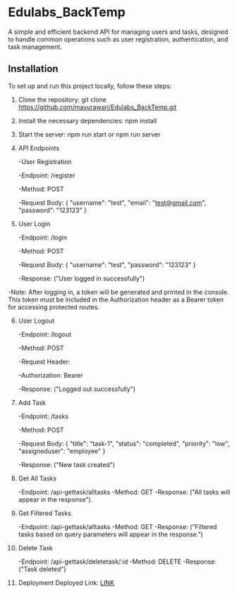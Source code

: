 # Edulabs_BackTemp

A simple and efficient backend API for managing users and tasks, designed to handle common operations such as user registration, authentication, and task management.

## Installation

To set up and run this project locally, follow these steps:

1. Clone the repository:
   git clone <https://github.com/mayurawari/Edulabs_BackTemp.git>

2. Install the necessary dependencies:
   npm install

3. Start the server:
   npm run start
   or
   npm run server

4. API Endpoints

   -User Registration

   -Endpoint: /register

   -Method: POST

   -Request Body:
   {
   "username": "test",
   "email": "test@gmail.com",
   "password": "123123"
   }

5. User Login

   -Endpoint: /login

   -Method: POST

   -Request Body:
   {
   "username": "test",
   "password": "123123"
   }

   -Response:
   ("User logged in successfully")

-Note: After logging in, a token will be generated and printed in the console. This token must be included in the Authorization header as a Bearer token for accessing protected routes.

6. User Logout

   -Endpoint: /logout

   -Method: POST

   -Request Header:

   -Authorization: Bearer <token>

   -Response:
   ("Logged out successfully")

7. Add Task

   -Endpoint: /tasks

   -Method: POST

   -Request Body:
   {
   "title": "task-1",
   "status": "completed",
   "priority": "low",
   "assigneduser": "employee"
   }

   -Response:
   ("New task created")

8. Get All Tasks

   -Endpoint: /api-gettask/alltasks
   -Method: GET
   -Response: ("All tasks will appear in the response").

9. Get Filtered Tasks

   -Endpoint: /api-gettask/alltasks
   -Method: GET
   -Response: ("Filtered tasks based on query parameters will appear in the response.")

10. Delete Task

    -Endpoint: /api-gettask/deletetask/:id
    -Method: DELETE
    -Response:
    ("Task deleted")

11. Deployment
    Deployed Link: [LINK](https://edulabs-backtemp.onrender.com)
